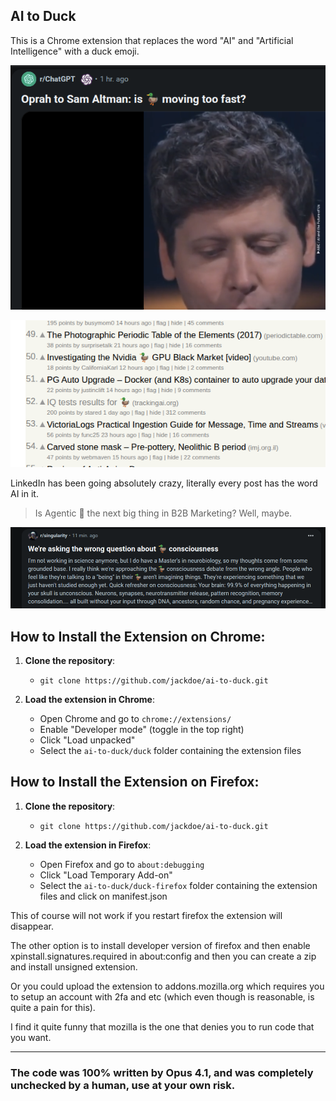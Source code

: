 
## AI to Duck

This is a Chrome extension that replaces the word "AI" and "Artificial Intelligence" with a duck emoji.

![3](screenshots/3.png)



![hn](screenshots/hn.png)

LinkedIn has been going absolutely crazy, literally every post has the word AI in it.

> Is Agentic 🦆 the next big thing in B2B Marketing? Well, maybe. 

![4](screenshots/4.png)



## How to Install the Extension on Chrome:

1. **Clone the repository**:
   - `git clone https://github.com/jackdoe/ai-to-duck.git`


2. **Load the extension in Chrome**:
   - Open Chrome and go to `chrome://extensions/`
   - Enable "Developer mode" (toggle in the top right)
   - Click "Load unpacked"
   - Select the `ai-to-duck/duck` folder containing the extension files

## How to Install the Extension on Firefox:

1. **Clone the repository**:
   - `git clone https://github.com/jackdoe/ai-to-duck.git`

2. **Load the extension in Firefox**:
   - Open Firefox and go to `about:debugging`
   - Click "Load Temporary Add-on"
   - Select the `ai-to-duck/duck-firefox` folder containing the extension files and click on manifest.json

This of course will not work if you restart firefox the extension will disappear.

The other option is to install developer version of firefox and then enable xpinstall.signatures.required in about:config and then you can create a zip and install unsigned extension.

Or you could upload the extension to addons.mozilla.org which requires you to setup an account with 2fa and etc (which even though is reasonable, is quite a pain for this).

I find it quite funny that mozilla is the one that denies you to run code that you want.

---

### The code was 100% written by Opus 4.1, and was completely unchecked by a human, use at your own risk.
